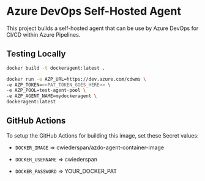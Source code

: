 # Azure DevOps Self-Hosted Agent

This project builds a self-hosted agent that can be use by Azure DevOps for CI/CD within Azure Pipelines.

## Testing Locally

```bash
docker build -t dockeragent:latest .

docker run -e AZP_URL=https://dev.azure.com/cdwms \
-e AZP_TOKEN=<<PAT_TOKEN_GOES_HERE>> \
-e AZP_POOL=test-agent-pool \
-e AZP_AGENT_NAME=mydockeragent \
dockeragent:latest
```

## GitHub Actions

To setup the GitHub Actions for building this image, set these Secret values:

* `DOCKER_IMAGE` => cwiederspan/azdo-agent-container-image

* `DOCKER_USERNAME` => cwiederspan

* `DOCKER_PASSWORD` => YOUR_DOCKER_PAT
